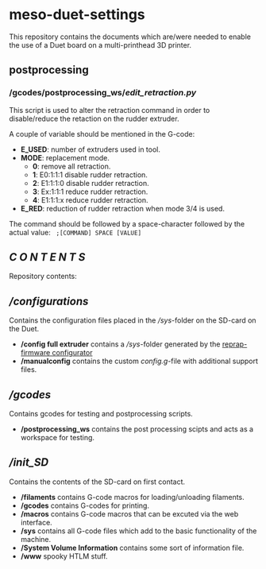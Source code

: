 # meso-duet-settings
This repository contains the documents which are/were needed to enable the use of a Duet board on a multi-printhead 3D printer.

## postprocessing
### /gcodes/postprocessing_ws/_edit_retraction.py_
This script is used to alter the retraction command in order to disable/reduce the retaction on the rudder extruder.

A couple of variable should be mentioned in the G-code:
* **E_USED**: number of extruders used in tool.
* **MODE**: replacement mode.
  * **0**: remove all retraction.
  * **1**: E0:1:1:1 disable rudder retraction.
  * **2**: E1:1:1:0 disable rudder retraction.
  * **3**: Ex:1:1:1 reduce rudder retraction.
  * **4**: E1:1:1:x reduce rudder retraction.
* **E_RED**: reduction of rudder retraction when mode 3/4 is used.

The command should be followed by a space-character followed by the actual value:
<code> ;[COMMAND] SPACE [VALUE] </code>

## _C O N T E N T S_
Repository contents:

## _/configurations_
Contains the configuration files placed in the _/sys_-folder on the SD-card on the Duet.
* **/config full extruder** contains a _/sys_-folder generated by the [reprap-firmware configurator](https://configurator.reprapfirmware.org/)  
* **/manualconfig** contains the custom _config.g_-file with additional support files.

## _/gcodes_
Contains gcodes for testing and postprocessing scripts.
* **/postprocessing_ws** contains the post processing scipts and acts as a workspace for testing.

## _/init_SD_
Contains the contents of the SD-card on first contact.
* **/filaments** contains G-code macros for loading/unloading filaments.
* **/gcodes** contains G-codes for printing.
* **/macros** contains G-code macros that can be excuted via the web interface.
* **/sys** contains all G-code files which add to the basic functionality of the machine.
* **/System Volume Information** contains some sort of information file.
* **/www** spooky HTLM stuff.
